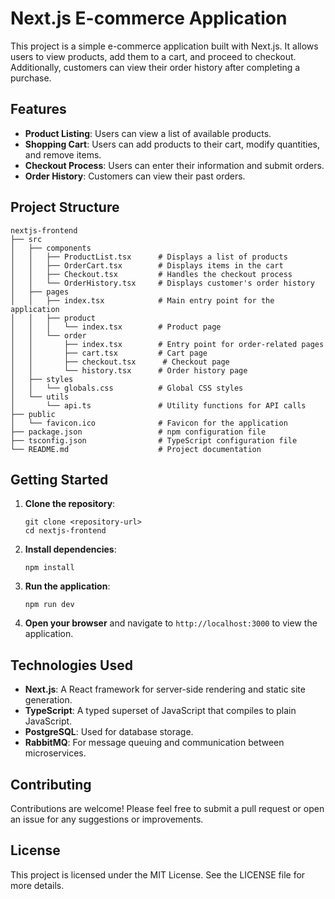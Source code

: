 # Next.js E-commerce Application

This project is a simple e-commerce application built with Next.js. It allows users to view products, add them to a cart, and proceed to checkout. Additionally, customers can view their order history after completing a purchase.

## Features

- **Product Listing**: Users can view a list of available products.
- **Shopping Cart**: Users can add products to their cart, modify quantities, and remove items.
- **Checkout Process**: Users can enter their information and submit orders.
- **Order History**: Customers can view their past orders.

## Project Structure

```
nextjs-frontend
├── src
│   ├── components
│   │   ├── ProductList.tsx      # Displays a list of products
│   │   ├── OrderCart.tsx        # Displays items in the cart
│   │   ├── Checkout.tsx         # Handles the checkout process
│   │   └── OrderHistory.tsx     # Displays customer's order history
│   ├── pages
│   │   ├── index.tsx            # Main entry point for the application
│   │   ├── product
│   │   │   └── index.tsx        # Product page
│   │   └── order
│   │       ├── index.tsx        # Entry point for order-related pages
│   │       ├── cart.tsx         # Cart page
│   │       ├── checkout.tsx      # Checkout page
│   │       └── history.tsx      # Order history page
│   ├── styles
│   │   └── globals.css          # Global CSS styles
│   └── utils
│       └── api.ts               # Utility functions for API calls
├── public
│   └── favicon.ico              # Favicon for the application
├── package.json                 # npm configuration file
├── tsconfig.json                # TypeScript configuration file
└── README.md                    # Project documentation
```

## Getting Started

1. **Clone the repository**:
   ```
   git clone <repository-url>
   cd nextjs-frontend
   ```

2. **Install dependencies**:
   ```
   npm install
   ```

3. **Run the application**:
   ```
   npm run dev
   ```

4. **Open your browser** and navigate to `http://localhost:3000` to view the application.

## Technologies Used

- **Next.js**: A React framework for server-side rendering and static site generation.
- **TypeScript**: A typed superset of JavaScript that compiles to plain JavaScript.
- **PostgreSQL**: Used for database storage.
- **RabbitMQ**: For message queuing and communication between microservices.

## Contributing

Contributions are welcome! Please feel free to submit a pull request or open an issue for any suggestions or improvements.

## License

This project is licensed under the MIT License. See the LICENSE file for more details.